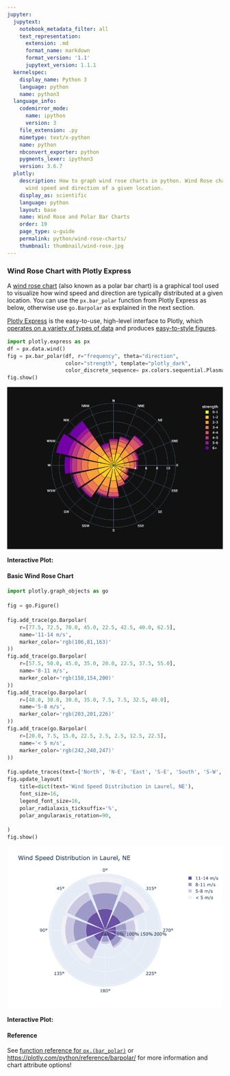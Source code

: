 ```yaml
---
jupyter:
  jupytext:
    notebook_metadata_filter: all
    text_representation:
      extension: .md
      format_name: markdown
      format_version: '1.1'
      jupytext_version: 1.1.1
  kernelspec:
    display_name: Python 3
    language: python
    name: python3
  language_info:
    codemirror_mode:
      name: ipython
      version: 3
    file_extension: .py
    mimetype: text/x-python
    name: python
    nbconvert_exporter: python
    pygments_lexer: ipython3
    version: 3.6.7
  plotly:
    description: How to graph wind rose charts in python. Wind Rose charts display
      wind speed and direction of a given location.
    display_as: scientific
    language: python
    layout: base
    name: Wind Rose and Polar Bar Charts
    order: 19
    page_type: u-guide
    permalink: python/wind-rose-charts/
    thumbnail: thumbnail/wind-rose.jpg
---
```


### Wind Rose Chart with Plotly Express

A [wind rose chart](https://en.wikipedia.org/wiki/Wind_rose) (also known as a polar bar chart) is a graphical tool used to visualize how wind speed and direction are typically distributed at a given location. You can use the `px.bar_polar` function from Plotly Express as below, otherwise use `go.Barpolar` as explained in the next section.

[Plotly Express](../plotly-express/) is the easy-to-use, high-level interface to Plotly, which [operates on a variety of types of data](../px-arguments/) and produces [easy-to-style figures](../styling-plotly-express/).

```python
import plotly.express as px
df = px.data.wind()
fig = px.bar_polar(df, r="frequency", theta="direction",
                   color="strength", template="plotly_dark",
                   color_discrete_sequence= px.colors.sequential.Plasma_r)
fig.show()
```

![Generated Plot](./wind-rose-charts_1.png)

**Interactive Plot:**

<div>                        <script type="text/javascript">window.PlotlyConfig = {MathJaxConfig: 'local'};</script>
        <script charset="utf-8" src="https://cdn.plot.ly/plotly-3.1.0.min.js" integrity="sha256-Ei4740bWZhaUTQuD6q9yQlgVCMPBz6CZWhevDYPv93A=" crossorigin="anonymous"></script>                <div id="plotly-div-1" class="plotly-graph-div" style="height:100%; width:100%;"></div>            <script type="text/javascript">                window.PLOTLYENV=window.PLOTLYENV || {};                                if (document.getElementById("plotly-div-1")) {                    Plotly.newPlot(                        "plotly-div-1",                        [{"hovertemplate":"strength=0-1\u003cbr\u003efrequency=%{r}\u003cbr\u003edirection=%{theta}\u003cextra\u003e\u003c\u002fextra\u003e","legendgroup":"0-1","marker":{"color":"#f0f921","pattern":{"shape":""}},"name":"0-1","r":{"dtype":"f8","bdata":"AAAAAAAA4D8zMzMzMzPjPwAAAAAAAOA\u002fmpmZmZmZ2T+amZmZmZnZPzMzMzMzM9M\u002fmpmZmZmZ2T+amZmZmZnZPzMzMzMzM+M\u002fmpmZmZmZ2T8AAAAAAADgPzMzMzMzM+M\u002fMzMzMzMz4z8AAAAAAADgP5qZmZmZmdk\u002fmpmZmZmZuT8="},"showlegend":true,"subplot":"polar","theta":["N","NNE","NE","ENE","E","ESE","SE","SSE","S","SSW","SW","WSW","W","WNW","NW","NNW"],"type":"barpolar"},{"hovertemplate":"strength=1-2\u003cbr\u003efrequency=%{r}\u003cbr\u003edirection=%{theta}\u003cextra\u003e\u003c\u002fextra\u003e","legendgroup":"1-2","marker":{"color":"#fdca26","pattern":{"shape":""}},"name":"1-2","r":{"dtype":"f8","bdata":"mpmZmZmZ+T\u002fNzMzMzMz8PwAAAAAAAPg\u002fmpmZmZmZ+T+amZmZmZn5PzMzMzMzM\u002fM\u002fAAAAAAAA+D8zMzMzMzP7P5qZmZmZmQFAAAAAAAAAAEBmZmZmZmYCQDMzMzMzMwNAZmZmZmZmAkDNzMzMzMwEQGZmZmZmZgJAmpmZmZmZ6T8="},"showlegend":true,"subplot":"polar","theta":["N","NNE","NE","ENE","E","ESE","SE","SSE","S","SSW","SW","WSW","W","WNW","NW","NNW"],"type":"barpolar"},{"hovertemplate":"strength=2-3\u003cbr\u003efrequency=%{r}\u003cbr\u003edirection=%{theta}\u003cextra\u003e\u003c\u002fextra\u003e","legendgroup":"2-3","marker":{"color":"#fb9f3a","pattern":{"shape":""}},"name":"2-3","r":{"dtype":"f8","bdata":"zczMzMzM7D\u002fNzMzMzMz0P5qZmZmZmfk\u002fzczMzMzM7D8AAAAAAADwPzMzMzMzM+M\u002fMzMzMzMz4z\u002fNzMzMzMzsP2ZmZmZmZvY\u002fMzMzMzMz+z9mZmZmZmb+P5qZmZmZmQFAzczMzMzM\u002fD8zMzMzMzP7P83MzMzMzPw\u002fmpmZmZmZ6T8="},"showlegend":true,"subplot":"polar","theta":["N","NNE","NE","ENE","E","ESE","SE","SSE","S","SSW","SW","WSW","W","WNW","NW","NNW"],"type":"barpolar"},{"hovertemplate":"strength=3-4\u003cbr\u003efrequency=%{r}\u003cbr\u003edirection=%{theta}\u003cextra\u003e\u003c\u002fextra\u003e","legendgroup":"3-4","marker":{"color":"#ed7953","pattern":{"shape":""}},"name":"3-4","r":{"dtype":"f8","bdata":"zczMzMzM7D+amZmZmZnpPzMzMzMzM\u002fM\u002fAAAAAAAA8D+amZmZmZnpP5qZmZmZmdk\u002fAAAAAAAA4D8AAAAAAADgP5qZmZmZmek\u002fzczMzMzM7D\u002fNzMzMzMz0P5qZmZmZmfE\u002fMzMzMzMz8z8zMzMzMzPzP83MzMzMzPQ\u002fAAAAAAAA8D8="},"showlegend":true,"subplot":"polar","theta":["N","NNE","NE","ENE","E","ESE","SE","SSE","S","SSW","SW","WSW","W","WNW","NW","NNW"],"type":"barpolar"},{"hovertemplate":"strength=4-4\u003cbr\u003efrequency=%{r}\u003cbr\u003edirection=%{theta}\u003cextra\u003e\u003c\u002fextra\u003e","legendgroup":"4-4","marker":{"color":"#d8576b","pattern":{"shape":""}},"name":"4-4","r":{"dtype":"f8","bdata":"mpmZmZmZ2T8AAAAAAADgPzMzMzMzM\u002fM\u002fAAAAAAAA4D+amZmZmZnZP5qZmZmZmck\u002fmpmZmZmZ2T+amZmZmZnZP2ZmZmZmZuY\u002fMzMzMzMz4z9mZmZmZmbmP5qZmZmZmek\u002fzczMzMzM7D8AAAAAAADwPwAAAAAAAPA\u002fZmZmZmZm5j8="},"showlegend":true,"subplot":"polar","theta":["N","NNE","NE","ENE","E","ESE","SE","SSE","S","SSW","SW","WSW","W","WNW","NW","NNW"],"type":"barpolar"},{"hovertemplate":"strength=4-5\u003cbr\u003efrequency=%{r}\u003cbr\u003edirection=%{theta}\u003cextra\u003e\u003c\u002fextra\u003e","legendgroup":"4-5","marker":{"color":"#bd3786","pattern":{"shape":""}},"name":"4-5","r":{"dtype":"f8","bdata":"MzMzMzMz0z8zMzMzMzPTPzMzMzMzM+M\u002fmpmZmZmZyT+amZmZmZm5P5qZmZmZmbk\u002fmpmZmZmZqT+amZmZmZm5P5qZmZmZmbk\u002fmpmZmZmZyT8zMzMzMzPTP5qZmZmZmdk\u002fzczMzMzM7D\u002fNzMzMzMzsP83MzMzMzOw\u002fMzMzMzMz0z8="},"showlegend":true,"subplot":"polar","theta":["N","NNE","NE","ENE","E","ESE","SE","SSE","S","SSW","SW","WSW","W","WNW","NW","NNW"],"type":"barpolar"},{"hovertemplate":"strength=5-6\u003cbr\u003efrequency=%{r}\u003cbr\u003edirection=%{theta}\u003cextra\u003e\u003c\u002fextra\u003e","legendgroup":"5-6","marker":{"color":"#9c179e","pattern":{"shape":""}},"name":"5-6","r":{"dtype":"f8","bdata":"mpmZmZmZyT+amZmZmZm5P5qZmZmZmbk\u002fmpmZmZmZuT+amZmZmZm5P5qZmZmZmbk\u002fmpmZmZmZqT+amZmZmZmpP5qZmZmZmbk\u002fmpmZmZmZqT+amZmZmZnJP5qZmZmZmck\u002fmpmZmZmZ2T9mZmZmZmbmP2ZmZmZmZuY\u002fmpmZmZmZ2T8="},"showlegend":true,"subplot":"polar","theta":["N","NNE","NE","ENE","E","ESE","SE","SSE","S","SSW","SW","WSW","W","WNW","NW","NNW"],"type":"barpolar"},{"hovertemplate":"strength=6+\u003cbr\u003efrequency=%{r}\u003cbr\u003edirection=%{theta}\u003cextra\u003e\u003c\u002fextra\u003e","legendgroup":"6+","marker":{"color":"#7201a8","pattern":{"shape":""}},"name":"6+","r":{"dtype":"f8","bdata":"mpmZmZmZuT+amZmZmZm5P5qZmZmZmbk\u002fmpmZmZmZuT+amZmZmZm5P5qZmZmZmak\u002fmpmZmZmZqT+amZmZmZmpP5qZmZmZmak\u002fmpmZmZmZuT+amZmZmZm5P5qZmZmZmbk\u002fzczMzMzM7D+amZmZmZkBQAAAAAAAAPg\u002fmpmZmZmZyT8="},"showlegend":true,"subplot":"polar","theta":["N","NNE","NE","ENE","E","ESE","SE","SSE","S","SSW","SW","WSW","W","WNW","NW","NNW"],"type":"barpolar"}],                        {"template":{"data":{"barpolar":[{"marker":{"line":{"color":"rgb(17,17,17)","width":0.5},"pattern":{"fillmode":"overlay","size":10,"solidity":0.2}},"type":"barpolar"}],"bar":[{"error_x":{"color":"#f2f5fa"},"error_y":{"color":"#f2f5fa"},"marker":{"line":{"color":"rgb(17,17,17)","width":0.5},"pattern":{"fillmode":"overlay","size":10,"solidity":0.2}},"type":"bar"}],"carpet":[{"aaxis":{"endlinecolor":"#A2B1C6","gridcolor":"#506784","linecolor":"#506784","minorgridcolor":"#506784","startlinecolor":"#A2B1C6"},"baxis":{"endlinecolor":"#A2B1C6","gridcolor":"#506784","linecolor":"#506784","minorgridcolor":"#506784","startlinecolor":"#A2B1C6"},"type":"carpet"}],"choropleth":[{"colorbar":{"outlinewidth":0,"ticks":""},"type":"choropleth"}],"contourcarpet":[{"colorbar":{"outlinewidth":0,"ticks":""},"type":"contourcarpet"}],"contour":[{"colorbar":{"outlinewidth":0,"ticks":""},"colorscale":[[0.0,"#0d0887"],[0.1111111111111111,"#46039f"],[0.2222222222222222,"#7201a8"],[0.3333333333333333,"#9c179e"],[0.4444444444444444,"#bd3786"],[0.5555555555555556,"#d8576b"],[0.6666666666666666,"#ed7953"],[0.7777777777777778,"#fb9f3a"],[0.8888888888888888,"#fdca26"],[1.0,"#f0f921"]],"type":"contour"}],"heatmap":[{"colorbar":{"outlinewidth":0,"ticks":""},"colorscale":[[0.0,"#0d0887"],[0.1111111111111111,"#46039f"],[0.2222222222222222,"#7201a8"],[0.3333333333333333,"#9c179e"],[0.4444444444444444,"#bd3786"],[0.5555555555555556,"#d8576b"],[0.6666666666666666,"#ed7953"],[0.7777777777777778,"#fb9f3a"],[0.8888888888888888,"#fdca26"],[1.0,"#f0f921"]],"type":"heatmap"}],"histogram2dcontour":[{"colorbar":{"outlinewidth":0,"ticks":""},"colorscale":[[0.0,"#0d0887"],[0.1111111111111111,"#46039f"],[0.2222222222222222,"#7201a8"],[0.3333333333333333,"#9c179e"],[0.4444444444444444,"#bd3786"],[0.5555555555555556,"#d8576b"],[0.6666666666666666,"#ed7953"],[0.7777777777777778,"#fb9f3a"],[0.8888888888888888,"#fdca26"],[1.0,"#f0f921"]],"type":"histogram2dcontour"}],"histogram2d":[{"colorbar":{"outlinewidth":0,"ticks":""},"colorscale":[[0.0,"#0d0887"],[0.1111111111111111,"#46039f"],[0.2222222222222222,"#7201a8"],[0.3333333333333333,"#9c179e"],[0.4444444444444444,"#bd3786"],[0.5555555555555556,"#d8576b"],[0.6666666666666666,"#ed7953"],[0.7777777777777778,"#fb9f3a"],[0.8888888888888888,"#fdca26"],[1.0,"#f0f921"]],"type":"histogram2d"}],"histogram":[{"marker":{"pattern":{"fillmode":"overlay","size":10,"solidity":0.2}},"type":"histogram"}],"mesh3d":[{"colorbar":{"outlinewidth":0,"ticks":""},"type":"mesh3d"}],"parcoords":[{"line":{"colorbar":{"outlinewidth":0,"ticks":""}},"type":"parcoords"}],"pie":[{"automargin":true,"type":"pie"}],"scatter3d":[{"line":{"colorbar":{"outlinewidth":0,"ticks":""}},"marker":{"colorbar":{"outlinewidth":0,"ticks":""}},"type":"scatter3d"}],"scattercarpet":[{"marker":{"colorbar":{"outlinewidth":0,"ticks":""}},"type":"scattercarpet"}],"scattergeo":[{"marker":{"colorbar":{"outlinewidth":0,"ticks":""}},"type":"scattergeo"}],"scattergl":[{"marker":{"line":{"color":"#283442"}},"type":"scattergl"}],"scattermapbox":[{"marker":{"colorbar":{"outlinewidth":0,"ticks":""}},"type":"scattermapbox"}],"scattermap":[{"marker":{"colorbar":{"outlinewidth":0,"ticks":""}},"type":"scattermap"}],"scatterpolargl":[{"marker":{"colorbar":{"outlinewidth":0,"ticks":""}},"type":"scatterpolargl"}],"scatterpolar":[{"marker":{"colorbar":{"outlinewidth":0,"ticks":""}},"type":"scatterpolar"}],"scatter":[{"marker":{"line":{"color":"#283442"}},"type":"scatter"}],"scatterternary":[{"marker":{"colorbar":{"outlinewidth":0,"ticks":""}},"type":"scatterternary"}],"surface":[{"colorbar":{"outlinewidth":0,"ticks":""},"colorscale":[[0.0,"#0d0887"],[0.1111111111111111,"#46039f"],[0.2222222222222222,"#7201a8"],[0.3333333333333333,"#9c179e"],[0.4444444444444444,"#bd3786"],[0.5555555555555556,"#d8576b"],[0.6666666666666666,"#ed7953"],[0.7777777777777778,"#fb9f3a"],[0.8888888888888888,"#fdca26"],[1.0,"#f0f921"]],"type":"surface"}],"table":[{"cells":{"fill":{"color":"#506784"},"line":{"color":"rgb(17,17,17)"}},"header":{"fill":{"color":"#2a3f5f"},"line":{"color":"rgb(17,17,17)"}},"type":"table"}]},"layout":{"annotationdefaults":{"arrowcolor":"#f2f5fa","arrowhead":0,"arrowwidth":1},"autotypenumbers":"strict","coloraxis":{"colorbar":{"outlinewidth":0,"ticks":""}},"colorscale":{"diverging":[[0,"#8e0152"],[0.1,"#c51b7d"],[0.2,"#de77ae"],[0.3,"#f1b6da"],[0.4,"#fde0ef"],[0.5,"#f7f7f7"],[0.6,"#e6f5d0"],[0.7,"#b8e186"],[0.8,"#7fbc41"],[0.9,"#4d9221"],[1,"#276419"]],"sequential":[[0.0,"#0d0887"],[0.1111111111111111,"#46039f"],[0.2222222222222222,"#7201a8"],[0.3333333333333333,"#9c179e"],[0.4444444444444444,"#bd3786"],[0.5555555555555556,"#d8576b"],[0.6666666666666666,"#ed7953"],[0.7777777777777778,"#fb9f3a"],[0.8888888888888888,"#fdca26"],[1.0,"#f0f921"]],"sequentialminus":[[0.0,"#0d0887"],[0.1111111111111111,"#46039f"],[0.2222222222222222,"#7201a8"],[0.3333333333333333,"#9c179e"],[0.4444444444444444,"#bd3786"],[0.5555555555555556,"#d8576b"],[0.6666666666666666,"#ed7953"],[0.7777777777777778,"#fb9f3a"],[0.8888888888888888,"#fdca26"],[1.0,"#f0f921"]]},"colorway":["#636efa","#EF553B","#00cc96","#ab63fa","#FFA15A","#19d3f3","#FF6692","#B6E880","#FF97FF","#FECB52"],"font":{"color":"#f2f5fa"},"geo":{"bgcolor":"rgb(17,17,17)","lakecolor":"rgb(17,17,17)","landcolor":"rgb(17,17,17)","showlakes":true,"showland":true,"subunitcolor":"#506784"},"hoverlabel":{"align":"left"},"hovermode":"closest","mapbox":{"style":"dark"},"paper_bgcolor":"rgb(17,17,17)","plot_bgcolor":"rgb(17,17,17)","polar":{"angularaxis":{"gridcolor":"#506784","linecolor":"#506784","ticks":""},"bgcolor":"rgb(17,17,17)","radialaxis":{"gridcolor":"#506784","linecolor":"#506784","ticks":""}},"scene":{"xaxis":{"backgroundcolor":"rgb(17,17,17)","gridcolor":"#506784","gridwidth":2,"linecolor":"#506784","showbackground":true,"ticks":"","zerolinecolor":"#C8D4E3"},"yaxis":{"backgroundcolor":"rgb(17,17,17)","gridcolor":"#506784","gridwidth":2,"linecolor":"#506784","showbackground":true,"ticks":"","zerolinecolor":"#C8D4E3"},"zaxis":{"backgroundcolor":"rgb(17,17,17)","gridcolor":"#506784","gridwidth":2,"linecolor":"#506784","showbackground":true,"ticks":"","zerolinecolor":"#C8D4E3"}},"shapedefaults":{"line":{"color":"#f2f5fa"}},"sliderdefaults":{"bgcolor":"#C8D4E3","bordercolor":"rgb(17,17,17)","borderwidth":1,"tickwidth":0},"ternary":{"aaxis":{"gridcolor":"#506784","linecolor":"#506784","ticks":""},"baxis":{"gridcolor":"#506784","linecolor":"#506784","ticks":""},"bgcolor":"rgb(17,17,17)","caxis":{"gridcolor":"#506784","linecolor":"#506784","ticks":""}},"title":{"x":0.05},"updatemenudefaults":{"bgcolor":"#506784","borderwidth":0},"xaxis":{"automargin":true,"gridcolor":"#283442","linecolor":"#506784","ticks":"","title":{"standoff":15},"zerolinecolor":"#283442","zerolinewidth":2},"yaxis":{"automargin":true,"gridcolor":"#283442","linecolor":"#506784","ticks":"","title":{"standoff":15},"zerolinecolor":"#283442","zerolinewidth":2}}},"polar":{"domain":{"x":[0.0,1.0],"y":[0.0,1.0]},"angularaxis":{"direction":"clockwise","rotation":90}},"legend":{"title":{"text":"strength"},"tracegroupgap":0},"margin":{"t":60},"barmode":"relative"},                        {"responsive": true}                    )                };            </script>        </div>

#### Basic Wind Rose Chart

```python
import plotly.graph_objects as go

fig = go.Figure()

fig.add_trace(go.Barpolar(
    r=[77.5, 72.5, 70.0, 45.0, 22.5, 42.5, 40.0, 62.5],
    name='11-14 m/s',
    marker_color='rgb(106,81,163)'
))
fig.add_trace(go.Barpolar(
    r=[57.5, 50.0, 45.0, 35.0, 20.0, 22.5, 37.5, 55.0],
    name='8-11 m/s',
    marker_color='rgb(158,154,200)'
))
fig.add_trace(go.Barpolar(
    r=[40.0, 30.0, 30.0, 35.0, 7.5, 7.5, 32.5, 40.0],
    name='5-8 m/s',
    marker_color='rgb(203,201,226)'
))
fig.add_trace(go.Barpolar(
    r=[20.0, 7.5, 15.0, 22.5, 2.5, 2.5, 12.5, 22.5],
    name='< 5 m/s',
    marker_color='rgb(242,240,247)'
))

fig.update_traces(text=['North', 'N-E', 'East', 'S-E', 'South', 'S-W', 'West', 'N-W'])
fig.update_layout(
    title=dict(text='Wind Speed Distribution in Laurel, NE'),
    font_size=16,
    legend_font_size=16,
    polar_radialaxis_ticksuffix='%',
    polar_angularaxis_rotation=90,

)
fig.show()
```

![Generated Plot](./wind-rose-charts_2.png)

**Interactive Plot:**

<div>                        <script type="text/javascript">window.PlotlyConfig = {MathJaxConfig: 'local'};</script>
        <script charset="utf-8" src="https://cdn.plot.ly/plotly-3.1.0.min.js" integrity="sha256-Ei4740bWZhaUTQuD6q9yQlgVCMPBz6CZWhevDYPv93A=" crossorigin="anonymous"></script>                <div id="plotly-div-2" class="plotly-graph-div" style="height:100%; width:100%;"></div>            <script type="text/javascript">                window.PLOTLYENV=window.PLOTLYENV || {};                                if (document.getElementById("plotly-div-2")) {                    Plotly.newPlot(                        "plotly-div-2",                        [{"marker":{"color":"rgb(106,81,163)"},"name":"11-14 m\u002fs","r":[77.5,72.5,70.0,45.0,22.5,42.5,40.0,62.5],"type":"barpolar","text":["North","N-E","East","S-E","South","S-W","West","N-W"]},{"marker":{"color":"rgb(158,154,200)"},"name":"8-11 m\u002fs","r":[57.5,50.0,45.0,35.0,20.0,22.5,37.5,55.0],"type":"barpolar","text":["North","N-E","East","S-E","South","S-W","West","N-W"]},{"marker":{"color":"rgb(203,201,226)"},"name":"5-8 m\u002fs","r":[40.0,30.0,30.0,35.0,7.5,7.5,32.5,40.0],"type":"barpolar","text":["North","N-E","East","S-E","South","S-W","West","N-W"]},{"marker":{"color":"rgb(242,240,247)"},"name":"\u003c 5 m\u002fs","r":[20.0,7.5,15.0,22.5,2.5,2.5,12.5,22.5],"type":"barpolar","text":["North","N-E","East","S-E","South","S-W","West","N-W"]}],                        {"template":{"data":{"histogram2dcontour":[{"type":"histogram2dcontour","colorbar":{"outlinewidth":0,"ticks":""},"colorscale":[[0.0,"#0d0887"],[0.1111111111111111,"#46039f"],[0.2222222222222222,"#7201a8"],[0.3333333333333333,"#9c179e"],[0.4444444444444444,"#bd3786"],[0.5555555555555556,"#d8576b"],[0.6666666666666666,"#ed7953"],[0.7777777777777778,"#fb9f3a"],[0.8888888888888888,"#fdca26"],[1.0,"#f0f921"]]}],"choropleth":[{"type":"choropleth","colorbar":{"outlinewidth":0,"ticks":""}}],"histogram2d":[{"type":"histogram2d","colorbar":{"outlinewidth":0,"ticks":""},"colorscale":[[0.0,"#0d0887"],[0.1111111111111111,"#46039f"],[0.2222222222222222,"#7201a8"],[0.3333333333333333,"#9c179e"],[0.4444444444444444,"#bd3786"],[0.5555555555555556,"#d8576b"],[0.6666666666666666,"#ed7953"],[0.7777777777777778,"#fb9f3a"],[0.8888888888888888,"#fdca26"],[1.0,"#f0f921"]]}],"heatmap":[{"type":"heatmap","colorbar":{"outlinewidth":0,"ticks":""},"colorscale":[[0.0,"#0d0887"],[0.1111111111111111,"#46039f"],[0.2222222222222222,"#7201a8"],[0.3333333333333333,"#9c179e"],[0.4444444444444444,"#bd3786"],[0.5555555555555556,"#d8576b"],[0.6666666666666666,"#ed7953"],[0.7777777777777778,"#fb9f3a"],[0.8888888888888888,"#fdca26"],[1.0,"#f0f921"]]}],"contourcarpet":[{"type":"contourcarpet","colorbar":{"outlinewidth":0,"ticks":""}}],"contour":[{"type":"contour","colorbar":{"outlinewidth":0,"ticks":""},"colorscale":[[0.0,"#0d0887"],[0.1111111111111111,"#46039f"],[0.2222222222222222,"#7201a8"],[0.3333333333333333,"#9c179e"],[0.4444444444444444,"#bd3786"],[0.5555555555555556,"#d8576b"],[0.6666666666666666,"#ed7953"],[0.7777777777777778,"#fb9f3a"],[0.8888888888888888,"#fdca26"],[1.0,"#f0f921"]]}],"surface":[{"type":"surface","colorbar":{"outlinewidth":0,"ticks":""},"colorscale":[[0.0,"#0d0887"],[0.1111111111111111,"#46039f"],[0.2222222222222222,"#7201a8"],[0.3333333333333333,"#9c179e"],[0.4444444444444444,"#bd3786"],[0.5555555555555556,"#d8576b"],[0.6666666666666666,"#ed7953"],[0.7777777777777778,"#fb9f3a"],[0.8888888888888888,"#fdca26"],[1.0,"#f0f921"]]}],"mesh3d":[{"type":"mesh3d","colorbar":{"outlinewidth":0,"ticks":""}}],"scatter":[{"fillpattern":{"fillmode":"overlay","size":10,"solidity":0.2},"type":"scatter"}],"parcoords":[{"type":"parcoords","line":{"colorbar":{"outlinewidth":0,"ticks":""}}}],"scatterpolargl":[{"type":"scatterpolargl","marker":{"colorbar":{"outlinewidth":0,"ticks":""}}}],"bar":[{"error_x":{"color":"#2a3f5f"},"error_y":{"color":"#2a3f5f"},"marker":{"line":{"color":"#E5ECF6","width":0.5},"pattern":{"fillmode":"overlay","size":10,"solidity":0.2}},"type":"bar"}],"scattergeo":[{"type":"scattergeo","marker":{"colorbar":{"outlinewidth":0,"ticks":""}}}],"scatterpolar":[{"type":"scatterpolar","marker":{"colorbar":{"outlinewidth":0,"ticks":""}}}],"histogram":[{"marker":{"pattern":{"fillmode":"overlay","size":10,"solidity":0.2}},"type":"histogram"}],"scattergl":[{"type":"scattergl","marker":{"colorbar":{"outlinewidth":0,"ticks":""}}}],"scatter3d":[{"type":"scatter3d","line":{"colorbar":{"outlinewidth":0,"ticks":""}},"marker":{"colorbar":{"outlinewidth":0,"ticks":""}}}],"scattermap":[{"type":"scattermap","marker":{"colorbar":{"outlinewidth":0,"ticks":""}}}],"scattermapbox":[{"type":"scattermapbox","marker":{"colorbar":{"outlinewidth":0,"ticks":""}}}],"scatterternary":[{"type":"scatterternary","marker":{"colorbar":{"outlinewidth":0,"ticks":""}}}],"scattercarpet":[{"type":"scattercarpet","marker":{"colorbar":{"outlinewidth":0,"ticks":""}}}],"carpet":[{"aaxis":{"endlinecolor":"#2a3f5f","gridcolor":"white","linecolor":"white","minorgridcolor":"white","startlinecolor":"#2a3f5f"},"baxis":{"endlinecolor":"#2a3f5f","gridcolor":"white","linecolor":"white","minorgridcolor":"white","startlinecolor":"#2a3f5f"},"type":"carpet"}],"table":[{"cells":{"fill":{"color":"#EBF0F8"},"line":{"color":"white"}},"header":{"fill":{"color":"#C8D4E3"},"line":{"color":"white"}},"type":"table"}],"barpolar":[{"marker":{"line":{"color":"#E5ECF6","width":0.5},"pattern":{"fillmode":"overlay","size":10,"solidity":0.2}},"type":"barpolar"}],"pie":[{"automargin":true,"type":"pie"}]},"layout":{"autotypenumbers":"strict","colorway":["#636efa","#EF553B","#00cc96","#ab63fa","#FFA15A","#19d3f3","#FF6692","#B6E880","#FF97FF","#FECB52"],"font":{"color":"#2a3f5f"},"hovermode":"closest","hoverlabel":{"align":"left"},"paper_bgcolor":"white","plot_bgcolor":"#E5ECF6","polar":{"bgcolor":"#E5ECF6","angularaxis":{"gridcolor":"white","linecolor":"white","ticks":""},"radialaxis":{"gridcolor":"white","linecolor":"white","ticks":""}},"ternary":{"bgcolor":"#E5ECF6","aaxis":{"gridcolor":"white","linecolor":"white","ticks":""},"baxis":{"gridcolor":"white","linecolor":"white","ticks":""},"caxis":{"gridcolor":"white","linecolor":"white","ticks":""}},"coloraxis":{"colorbar":{"outlinewidth":0,"ticks":""}},"colorscale":{"sequential":[[0.0,"#0d0887"],[0.1111111111111111,"#46039f"],[0.2222222222222222,"#7201a8"],[0.3333333333333333,"#9c179e"],[0.4444444444444444,"#bd3786"],[0.5555555555555556,"#d8576b"],[0.6666666666666666,"#ed7953"],[0.7777777777777778,"#fb9f3a"],[0.8888888888888888,"#fdca26"],[1.0,"#f0f921"]],"sequentialminus":[[0.0,"#0d0887"],[0.1111111111111111,"#46039f"],[0.2222222222222222,"#7201a8"],[0.3333333333333333,"#9c179e"],[0.4444444444444444,"#bd3786"],[0.5555555555555556,"#d8576b"],[0.6666666666666666,"#ed7953"],[0.7777777777777778,"#fb9f3a"],[0.8888888888888888,"#fdca26"],[1.0,"#f0f921"]],"diverging":[[0,"#8e0152"],[0.1,"#c51b7d"],[0.2,"#de77ae"],[0.3,"#f1b6da"],[0.4,"#fde0ef"],[0.5,"#f7f7f7"],[0.6,"#e6f5d0"],[0.7,"#b8e186"],[0.8,"#7fbc41"],[0.9,"#4d9221"],[1,"#276419"]]},"xaxis":{"gridcolor":"white","linecolor":"white","ticks":"","title":{"standoff":15},"zerolinecolor":"white","automargin":true,"zerolinewidth":2},"yaxis":{"gridcolor":"white","linecolor":"white","ticks":"","title":{"standoff":15},"zerolinecolor":"white","automargin":true,"zerolinewidth":2},"scene":{"xaxis":{"backgroundcolor":"#E5ECF6","gridcolor":"white","linecolor":"white","showbackground":true,"ticks":"","zerolinecolor":"white","gridwidth":2},"yaxis":{"backgroundcolor":"#E5ECF6","gridcolor":"white","linecolor":"white","showbackground":true,"ticks":"","zerolinecolor":"white","gridwidth":2},"zaxis":{"backgroundcolor":"#E5ECF6","gridcolor":"white","linecolor":"white","showbackground":true,"ticks":"","zerolinecolor":"white","gridwidth":2}},"shapedefaults":{"line":{"color":"#2a3f5f"}},"annotationdefaults":{"arrowcolor":"#2a3f5f","arrowhead":0,"arrowwidth":1},"geo":{"bgcolor":"white","landcolor":"#E5ECF6","subunitcolor":"white","showland":true,"showlakes":true,"lakecolor":"white"},"title":{"x":0.05},"mapbox":{"style":"light"}}},"title":{"text":"Wind Speed Distribution in Laurel, NE"},"font":{"size":16},"legend":{"font":{"size":16}},"polar":{"radialaxis":{"ticksuffix":"%"},"angularaxis":{"rotation":90}}},                        {"responsive": true}                    )                };            </script>        </div>

#### Reference

See [function reference for `px.(bar_polar)`](https://plotly.com/python-api-reference/generated/plotly.express.bar_polar) or https://plotly.com/python/reference/barpolar/ for more information and chart attribute options!

